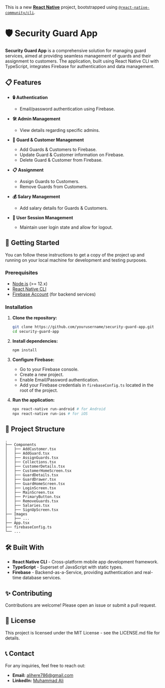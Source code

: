 This is a new [**React Native**](https://reactnative.dev) project, bootstrapped using [`@react-native-community/cli`](https://github.com/react-native-community/cli).

# 🛡️ Security Guard App

**Security Guard App** is a comprehensive solution for managing guard services, aimed at providing seamless management of guards and their assignment to customers. The application, built using React Native CLI with TypeScript, integrates Firebase for authentication and data management. 

## 📋 Features

- **🔒 Authentication**
  - Email/password authentication using Firebase.
  
- **🛠️ Admin Management**
  - View details regarding specific admins.
  
- **👮 Guard & Customer Management**
  - Add Guards & Customers to Firebase.
  - Update Guard & Customer information on Firebase.
  - Delete Guard & Customer from Firebase.
  
- **📋 Assignment**
  - Assign Guards to Customers.
  - Remove Guards from Customers.
  
- **💰 Salary Management**
  - Add salary details for Guards & Customers.
  
- **🔐 User Session Management**
  - Maintain user login state and allow for logout.

## 🚀 Getting Started

You can follow these instructions to get a copy of the project up and running on your local machine for development and testing purposes.

### Prerequisites

- [Node.js](https://nodejs.org/en/) (>= 12.x)
- [React Native CLI](https://reactnative.dev/docs/environment-setup)
- [Firebase Account](https://firebase.google.com/) (for backend services)

### Installation

1. **Clone the repository:**
   ```bash
   git clone https://github.com/yourusername/security-guard-app.git
   cd security-guard-app

2. **Install dependencies:**
   ```bash
   npm install

3. **Configure Firebase:**
   - Go to your Firebase console.
   - Create a new project.
   - Enable Email/Password authentication.
   - Add your Firebase credentials in `firebaseConfig.ts` located in the root of the project.

4. **Run the application:**
   ```bash
   npx react-native run-android # for Android
   npx react-native run-ios # for iOS


## 📂 Project Structure

   ```plaintext
   .
   ├── Components
   │   ├── AddCustomer.tsx
   │   ├── AddGuard.tsx
   │   ├── AssignGuards.tsx
   │   ├── Collections.tsx
   │   ├── CustomerDetails.tsx
   │   ├── CustomerHomeScreen.tsx
   │   ├── GuardDetails.tsx
   │   ├── GuardDrawer.tsx
   │   ├── GuardHomeScreen.tsx
   │   ├── LoginScreen.tsx
   │   ├── MainScreen.tsx
   │   ├── PrimaryButton.tsx
   │   ├── RemoveGuards.tsx
   │   ├── Salaries.tsx
   │   ├── SignUpScreen.tsx
   ├── Images
   │   ├── ...
   ├── App.tsx
   ├── firebaseConfig.ts
   └── ...
```

## 🛠️ Built With

- **React Native CLI** - Cross-platform mobile app development framework.
- **TypeScript** - Superset of JavaScript with static types.
- **Firebase** - Backend-as-a-Service, providing authentication and real-time database services.

## ✨ Contributing

Contributions are welcome! Please open an issue or submit a pull request.

## 📜 License

This project is licensed under the MIT License - see the LICENSE.md file for details.

## 📞 Contact

For any inquiries, feel free to reach out:

- **Email:** alihere786@gmail.com
- **LinkedIn:** [Muhammad Ali](https://www.linkedin.com/in/m-ali-khattak/)


